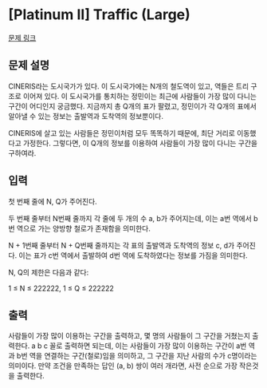 # [Platinum II] Traffic (Large)

[문제 링크](https://www.acmicpc.net/problem/12746) 

## 문제 설명

<p>CINERIS라는 도시국가가 있다. 이 도시국가에는 N개의 철도역이 있고, 역들은 트리 구조로 이어져 있다. 이 도시국가를 통치하는 정민이는 최근에 사람들이 가장 많이 다니는 구간이 어디인지 궁금했다. 지금까지 총 Q개의 표가 팔렸고, 정민이가 각 Q개의 표에서 알아낼 수 있는 정보는 출발역과 도착역의 정보뿐이다.</p>

<p>CINERIS에 살고 있는 사람들은 정민이처럼 모두 똑똑하기 때문에, 최단 거리로 이동했다고 가정한다. 그렇다면, 이 Q개의 정보를 이용하여 사람들이 가장 많이 다니는 구간을 구하여라.</p>

## 입력 

 <p>첫 번째 줄에 N, Q가 주어진다.</p>

<p>두 번째 줄부터 N번째 줄까지 각 줄에 두 개의 수 a, b가 주어지는데, 이는 a번 역에서 b번 역으로 가는 양방향 철로가 존재함을 의미한다.</p>

<p>N + 1번째 줄부터 N + Q번째 줄까지는 각 표의 출발역과 도착역의 정보 c, d가 주어진다. 이는 표가 c번 역에서 출발하여 d번 역에 도착하였다는 정보를 가짐을 의미한다.</p>

<p>N, Q의 제한은 다음과 같다:</p>

<p>1 ≤ N ≤ 222222, 1 ≤ Q ≤ 222222</p>

## 출력 

 <p>사람들이 가장 많이 이용하는 구간을 출력하고, 몇 명의 사람들이 그 구간을 거쳤는지 출력한다. a b c 꼴로 출력하면 되는데, 이는 사람들이 가장 많이 이용하는 구간이 a번 역과 b번 역을 연결하는 구간(철로)임을 의미하고, 그 구간을 지난 사람의 수가 c명이라는 의미이다. 만약 조건을 만족하는 답인 (a, b) 쌍이 여러 개라면, 사전 순으로 가장 작은것을 출력한다.</p>

